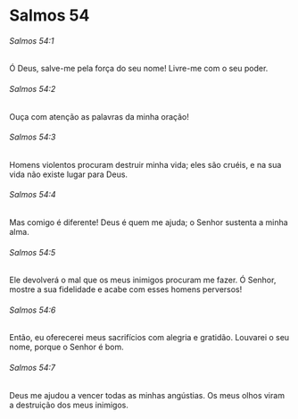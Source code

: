 # Salmos 54

###### Salmos 54:1

Ó Deus, salve-me pela força do seu nome! Livre-me com o seu poder.

###### Salmos 54:2

Ouça com atenção as palavras da minha oração!

###### Salmos 54:3

Homens violentos procuram destruir minha vida; eles são cruéis, e na sua vida não existe lugar para Deus.

###### Salmos 54:4

Mas comigo é diferente! Deus é quem me ajuda; o Senhor sustenta a minha alma.

###### Salmos 54:5

Ele devolverá o mal que os meus inimigos procuram me fazer. Ó Senhor, mostre a sua fidelidade e acabe com esses homens perversos!

###### Salmos 54:6

Então, eu oferecerei meus sacrifícios com alegria e gratidão. Louvarei o seu nome, porque o Senhor é bom.

###### Salmos 54:7

Deus me ajudou a vencer todas as minhas angústias. Os meus olhos viram a destruição dos meus inimigos.

